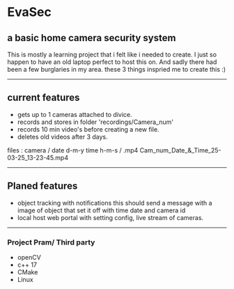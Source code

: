 # EvaSec
a basic home camera security system
----
This is mostly a learning project that i felt like i needed to create. 
I just so happen to have an old laptop perfect to host this on. And sadly
there had been a few burglaries in my area. these 3 things inspried me to 
create this :)

---
## current features
- gets up to 1 cameras attached to divice. 
- records and stores in folder 'recordings/Camera_num' 
- records 10 min video's before creating a new file.
- deletes old videos after 3 days.  

files : camera /        date d-m-y  time h-m-s / .mp4
        Cam_num_Date_&_Time_25-03-25_13-23-45.mp4

--- 
## Planed features
- object tracking with notifications this should send a message with a image of object that set it off with time date and camera id
- local host web portal with setting config, live stream of cameras.
  
---
### Project Pram/ Third party

- openCV
- c++ 17
- CMake
- Linux